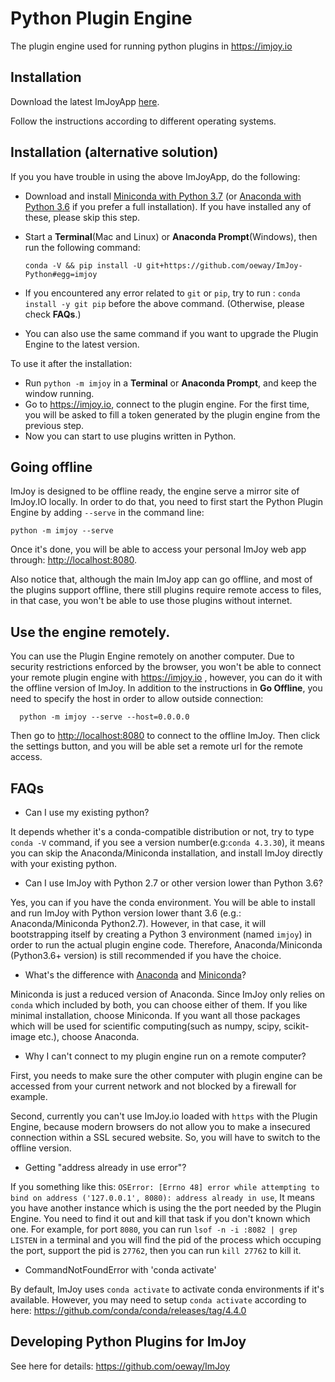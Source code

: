 # Python Plugin Engine
The plugin engine used for running python plugins in https://imjoy.io

## Installation
  Download the latest ImJoyApp [here](https://github.com/oeway/ImJoy-Python/releases). 
  
  Follow the instructions according to different operating systems.

## Installation (alternative solution)
  If you you have trouble in using the above ImJoyApp, do the following:
  * Download and install [Miniconda with Python 3.7](https://conda.io/miniconda.html) (or [Anaconda with Python 3.6](https://www.anaconda.com/download/) if you prefer a full installation). If you have installed any of these, please skip this step.
  * Start a **Terminal**(Mac and Linux) or **Anaconda Prompt**(Windows), then run the following command:

    ```conda -V && pip install -U git+https://github.com/oeway/ImJoy-Python#egg=imjoy```
  * If you encountered any error related to `git` or `pip`, try to run : `conda install -y git pip` before the above command. (Otherwise, please check **FAQs**.)
  * You can also use the same command if you want to upgrade the Plugin Engine to the latest version.

  To use it after the installation:
  * Run `python -m imjoy` in a **Terminal** or **Anaconda Prompt**, and keep the window running.
  * Go to https://imjoy.io, connect to the plugin engine. For the first time, you will be asked to fill a token generated by the plugin engine from the previous step.
  * Now you can start to use plugins written in Python.

## Going offline
  ImJoy is designed to be offline ready, the engine serve a mirror site of ImJoy.IO locally. In order to do that, you need to first start the Python Plugin Engine by adding `--serve` in the command line:
  ```
  python -m imjoy --serve
  ```
Once it's done, you will be able to access your personal ImJoy web app through: [http://localhost:8080](http://localhost:8080).

Also notice that, although the main ImJoy app can go offline, and most of the plugins support offline, there still plugins require remote access to files, in that case, you won't be able to use those plugins without internet.

## Use the engine remotely.
You can use the Plugin Engine remotely on another computer. Due to security restrictions enforced by the browser, you won't be able to connect your remote plugin engine with https://imjoy.io , however, you can do it with the offline version of ImJoy. In addition to the instructions in **Go Offline**, you need to specify the host in order to allow outside connection:
```
  python -m imjoy --serve --host=0.0.0.0
```
Then go to [http://localhost:8080](http://localhost:8080) to connect to the offline ImJoy. Then click the settings button, and you will be able set a remote url for the remote access.

## FAQs
 * Can I use my existing python?

  It depends whether it's a conda-compatible distribution or not, try to type `conda -V` command, if you see a version number(e.g:`conda 4.3.30`), it means you can skip the Anaconda/Miniconda installation, and install ImJoy directly with your existing python.
 * Can I use ImJoy with Python 2.7 or other version lower than Python 3.6?

  Yes, you can if you have the conda environment. You will be able to install and run ImJoy with Python version lower thant 3.6 (e.g.: Anaconda/Miniconda Python2.7). However, in that case, it will bootstrapping itself by creating a Python 3 environment (named `imjoy`) in order to run the actual plugin engine code. Therefore, Anaconda/Miniconda (Python3.6+ version) is still recommended if you have the choice.
 * What's the difference with [Anaconda](https://www.anaconda.com/download/) and [Miniconda](https://conda.io/miniconda.html)?

 Miniconda is just a reduced version of Anaconda. Since ImJoy only relies on `conda` which included by both, you can choose either of them. If you like minimal installation, choose Miniconda. If you want all those packages which will be used for scientific computing(such as numpy, scipy, scikit-image etc.), choose Anaconda.
 * Why I can't connect to my plugin engine run on a remote computer?

 First, you needs to make sure the other computer with plugin engine can be accessed from your current network and not blocked by a firewall for example.

 Second, currently you can't use ImJoy.io loaded with `https` with the Plugin Engine, because modern browsers do not allow you to make a insecured connection within a SSL secured website. So, you will have to switch to the offline version.

 * Getting "address already in use error"?

 If you something like this: `OSError: [Errno 48] error while attempting to bind on address ('127.0.0.1', 8080): address already in use`, It means you have another instance which is using the the port needed by the Plugin Engine. You need to find it out and kill that task if you don't known which one. For example, for port `8080`, you can run `lsof -n -i :8082 | grep LISTEN` in a terminal and you will find the pid of the process which occuping the port, support the pid is `27762`, then you can run `kill 27762` to kill it.

 * CommandNotFoundError with 'conda activate'

 By default, ImJoy uses `conda activate` to activate conda environments if it's available. However, you may need to setup `conda activate` according to here: https://github.com/conda/conda/releases/tag/4.4.0

## Developing Python Plugins for ImJoy

See here for details: https://github.com/oeway/ImJoy
